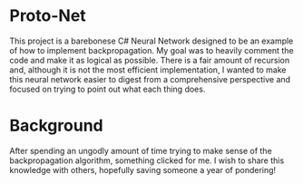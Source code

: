 Proto-Net
========
This project is a barebonese C# Neural Network designed to be an example of how to implement backpropagation.
My goal was to heavily comment the code and make it as logical as possible. There is a fair amount of recursion
and, although it is not the most efficient implementation, I wanted to make this neural network easier
to digest from a comprehensive perspective and focused on trying to point out what each thing does.

Background
========
After spending an ungodly amount of time trying to make sense of the backpropagation algorithm,
something clicked for me. I wish to share this knowledge with others, hopefully saving someone a year of pondering!
